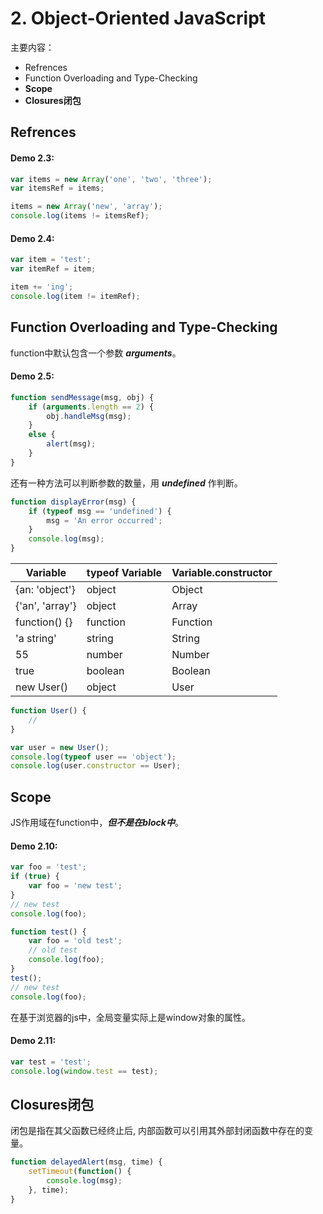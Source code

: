 # 2. Object-Oriented JavaScript   
主要内容：   
- Refrences   
- Function Overloading and Type-Checking   
- **Scope**   
- **Closures闭包**   

## Refrences   
#### Demo 2.3:   
```js
var items = new Array('one', 'two', 'three');
var itemsRef = items;

items = new Array('new', 'array');
console.log(items != itemsRef);
```
#### Demo 2.4:   
```js
var item = 'test';
var itemRef = item;

item += 'ing';
console.log(item != itemRef);
```
## Function Overloading and Type-Checking   
function中默认包含一个参数 ***arguments***。
#### Demo 2.5:      
```js
function sendMessage(msg, obj) {
	if (arguments.length == 2) {
		obj.handleMsg(msg);
	}
	else {
		alert(msg);
	}
}
```
还有一种方法可以判断参数的数量，用 ***undefined*** 作判断。   
```js
function displayError(msg) {
	if (typeof msg == 'undefined') {
		msg = 'An error occurred';
	}
	console.log(msg);
}
```

Variable        | typeof Variable  | Variable.constructor          
--------------  | ---------------- | ----------------   
{an: 'object'}  | object           | Object   
{'an', 'array'} | object           | Array   
function() {}   | function         | Function   
'a string'      | string           | String   
55              | number           | Number   
true            | boolean          | Boolean
new User()      | object           | User   

```js
function User() {
	//
}

var user = new User();
console.log(typeof user == 'object');
console.log(user.constructor == User);
```   

## Scope   
JS作用域在function中，***但不是在block中***。   
#### Demo 2.10:   
```js
var foo = 'test';
if (true) {
	var foo = 'new test';
}
// new test
console.log(foo);

function test() {
	var foo = 'old test';
	// old test
	console.log(foo);
}
test();
// new test
console.log(foo);
```

在基于浏览器的js中，全局变量实际上是window对象的属性。   
#### Demo 2.11:   
```js
var test = 'test';
console.log(window.test == test);
```

## Closures闭包   
闭包是指在其父函数已经终止后, 内部函数可以引用其外部封闭函数中存在的变量。   
```js
function delayedAlert(msg, time) {
	setTimeout(function() {
		console.log(msg);
	}, time);
}
```
